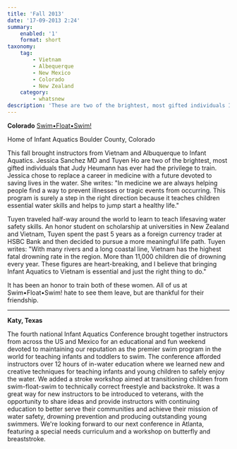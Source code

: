 ```yaml
---
title: 'Fall 2013'
date: '17-09-2013 2:24'
summary:
    enabled: '1'
    format: short
taxonomy:
    tag:
        - Vietnam
        - Albequerque
        - New Mexico
        - Colorado
        - New Zealand
    category:
        - whatsnew
description: 'These are two of the brightest, most gifted individuals I have had the privilege to train'
---
```


**Colorado**
[Swim•Float•Swim!](/instructors/judy-heumann)

Home of Infant Aquatics
Boulder County, Colorado

This fall brought instructors from Vietnam and Albuquerque to Infant Aquatics. Jessica Sanchez MD and Tuyen Ho are two of the brightest, most gifted individuals that Judy Heumann has ever had the privilege to train. Jessica chose to replace a career in medicine with a future devoted to saving lives in the water. She writes: "In medicine we are always helping people find a way to prevent illnesses or tragic events from occurring. This program is surely a step in the right direction because it teaches children essential water skills and helps to jump start a healthy life."

Tuyen traveled half-way around the world to learn to teach lifesaving water safety skills. An honor student on scholarship at universities in New Zealand and Vietnam, Tuyen spent the past 5 years as a foreign currency trader at HSBC Bank and then decided to pursue a more meaningful life path. Tuyen writes: "With many rivers and a long coastal line, Vietnam has the highest fatal drowning rate in the region. More than 11,000 children die of drowning every year. These figures are heart-breaking, and I believe that bringing Infant Aquatics to Vietnam is essential and just the right thing to do."

It has been an honor to train both of these women. All of us at Swim•Float•Swim! hate to see them leave, but are thankful for their friendship.

---

**Katy, Texas**

The fourth national Infant Aquatics Conference brought together instructors from across the US and Mexico for an educational and fun weekend devoted to maintaining our reputation as the premier swim program in the world for teaching infants and toddlers to swim. The conference afforded instructors over 12 hours of in-water education where we learned new and creative techniques for teaching infants and young children to safely enjoy the water. We added a stroke workshop aimed at transitioning children from swim-float-swim to technically correct freestyle and backstroke. It was a great way for new instructors to be introduced to veterans, with the opportunity to share ideas and provide instructors with continuing education to better serve their communities and achieve their mission of water safety, drowning prevention and producing outstanding young swimmers. We're looking forward to our next conference in Atlanta, featuring a special needs curriculum and a workshop on butterfly and breaststroke.


